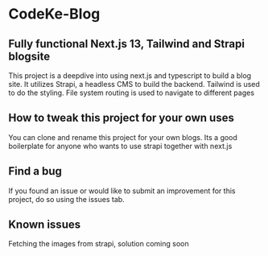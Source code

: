 # CodeKe-Blog
## Fully functional Next.js 13, Tailwind and Strapi blogsite
This project is a deepdive into using next.js and typescript to build a blog site. It utilizes Strapi, a headless CMS to build the backend. 
Tailwind is used to do the styling.
File system routing is used to navigate to different pages

## How to tweak this project for your own uses
You can clone and rename this project for your own blogs.
Its a good boilerplate for anyone who wants to use strapi together with next.js

## Find a bug
If you found an issue or would like to submit an improvement for this project, do so using the issues tab. 

## Known issues
Fetching the images from strapi, solution coming soon



